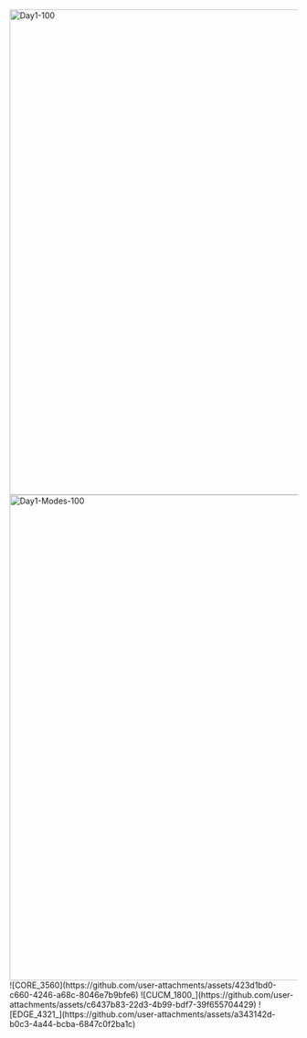 <img width="1400" height="850" alt="Day1-100" src="https://github.com/user-attachments/assets/b4cd5398-c4f0-4694-bba7-8e5c12117eb3" />
<img width="1400" height="850" alt="Day1-Modes-100" src="https://github.com/user-attachments/assets/77811e35-cd01-4b96-85ea-cbfe7e887829" />
![CORE_3560](https://github.com/user-attachments/assets/423d1bd0-c660-4246-a68c-8046e7b9bfe6)
![CUCM_1800_](https://github.com/user-attachments/assets/c6437b83-22d3-4b99-bdf7-39f655704429)
![EDGE_4321_](https://github.com/user-attachments/assets/a343142d-b0c3-4a44-bcba-6847c0f2ba1c)

